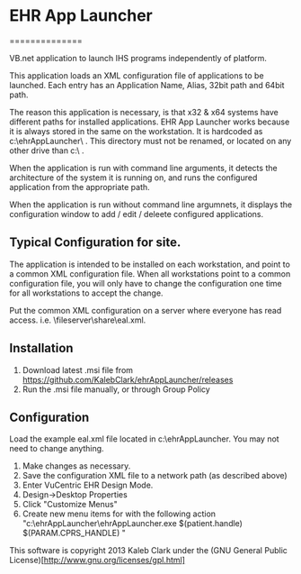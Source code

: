 # EHR App Launcher
==============

VB.net application to launch IHS programs independently of platform.

This application loads an XML configuration file of applications to be launched. Each entry has an Application Name, Alias, 32bit path and 64bit path.

The reason this application is necessary, is that x32 & x64 systems have different paths for installed applications. EHR App Launcher works because it is always stored in the same on the workstation. It is hardcoded as c:\ehrAppLauncher\ . This directory must not be renamed, or located on any other drive than c:\ .

When the application is run with command line arguments, it detects the architecture of the system it is running on, and runs the configured application from the appropriate path.

When the application is run without command line argumnets, it displays the configuration window to add / edit / deleete configured applications.

## Typical Configuration for site.
The application is intended to be installed on each workstation, and point to a common XML configuration file. When all workstations point to a common configuration file, you will only have to change the configuration one time for all workstations to accept the change.

Put the common XML configuration on a server where everyone has read access. i.e. \\fileserver\share\eal.xml.

## Installation
1. Download latest .msi file from https://github.com/KalebClark/ehrAppLauncher/releases
2. Run the .msi file manually, or through Group Policy


## Configuration
Load the example eal.xml file located in c:\ehrAppLauncher. You may not need to change anything.

1. Make changes as necessary.
2. Save the configuration XML file to a network path (as described above)
3. Enter VuCentric EHR Design Mode.
4. Design->Desktop Properties
5. Click "Customize Menus"
6. Create new menu items for with the following action "c:\ehrAppLauncher\ehrAppLauncher.exe <alias>  $(patient.handle) $(PARAM.CPRS_HANDLE) <server IP Address> <server port>"

This software is copyright 2013 Kaleb Clark under the (GNU General Public License)[http://www.gnu.org/licenses/gpl.html]
